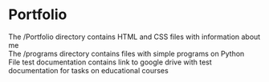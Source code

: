 # Portfolio  
The /Portfolio directory contains HTML and CSS files with information about me  
The /programs directory contains files with simple programs on Python  
File test documentation contains link to google drive with test documentation for tasks on educational courses
